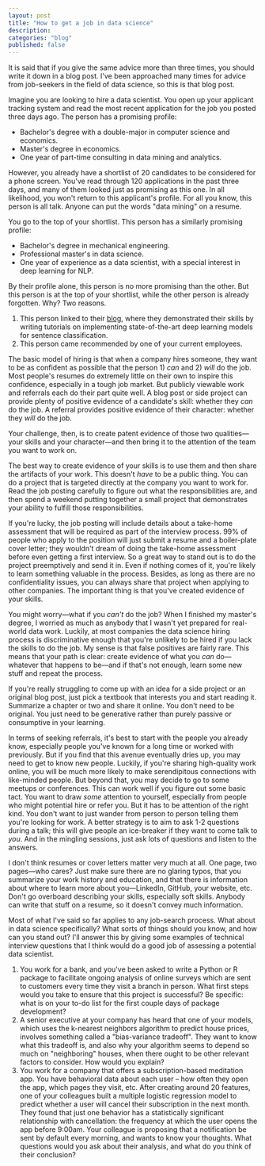 ```yaml
---
layout: post
title: "How to get a job in data science"
description: 
categories: "blog"
published: false
---
```


It is said that if you give the same advice more than three times, you should write it down in a blog post. I've been approached many times for advice from job-seekers in the field of data science, so this is that blog post.

Imagine you are looking to hire a data scientist. You open up your applicant tracking system and read the most recent application for the job you posted three days ago. The person has a promising profile:

- Bachelor's degree with a double-major in computer science and economics.
- Master's degree in economics.
- One year of part-time consulting in data mining and analytics.

However, you already have a shortlist of 20 candidates to be considered for a phone screen. You've read through 120 applications in the past three days, and many of them looked just as promising as this one. In all likelihood, you won't return to this applicant's profile. For all you know, this person is all talk. Anyone can put the words "data mining" on a resume.

You go to the top of your shortlist. This person has a similarly promising profile:

- Bachelor's degree in mechanical engineering.
- Professional master's in data science.
- One year of experience as a data scientist, with a special interest in deep learning for NLP.

By their profile alone, this person is no more promising than the other. But this person is at the top of your shortlist, while the other person is already forgotten. Why? Two reasons.

1. This person linked to their [blog](<https://opringle.github.io/>), where they demonstrated their skills by writing tutorials on implementing state-of-the-art deep learning models for sentence classification.
2. This person came recommended by one of your current employees.

The basic model of hiring is that when a company hires someone, they want to be as confident as possible that the person 1) *can* and 2) *will* do the job. Most people's resumes do extremely little on their own to inspire this confidence, especially in a tough job market. But publicly viewable work and referrals each do their part quite well. A blog post or side project can provide plenty of positive evidence of a candidate's skill: whether they *can* do the job. A referral provides positive evidence of their character: whether they *will* do the job.

Your challenge, then, is to create patent evidence of those two qualities—your skills and your character—and then bring it to the attention of the team you want to work on.

The best way to create evidence of your skills is to use them and then share the artifacts of your work. This doesn't *have* to be a public thing. You can do a project that is targeted directly at the company you want to work for. Read the job posting carefully to figure out what the responsibilities are, and then spend a weekend putting together a small project that demonstrates your ability to fulfill those responsibilities. 

If you're lucky, the job posting will include details about a take-home assessment that will be required as part of the interview process. 99% of people who apply to the position will just submit a resume and a boiler-plate cover letter; they wouldn't dream of doing the take-home assessment before even getting a first interview. So a great way to stand out is to do the project preemptively and send it in. Even if nothing comes of it, you're likely to learn something valuable in the process. Besides, as long as there are no confidentiality issues, you can always share that project when applying to other companies. The important thing is that you've created evidence of your skills.

You might worry—what if you *can't* do the job? When I finished my master's degree, I worried as much as anybody that I wasn't yet prepared for real-world data work. Luckily, at most companies the data science hiring process is discriminative enough that you're unlikely to be hired if you lack the skills to do the job. My sense is that false positives are fairly rare. This means that your path is clear: create evidence of what you *can* do—whatever that happens to be—and if that's not enough, learn some new stuff and repeat the process.

If you're really struggling to come up with an idea for a side project or an original blog post, just pick a textbook that interests you and start reading it. Summarize a chapter or two and share it online. You don't need to be original. You just need to be generative rather than purely passive or consumptive in your learning.

In terms of seeking referrals, it's best to start with the people you already know, especially people you've known for a long time or worked with previously. But if you find that this avenue eventually dries up, you may need to get to know new people. Luckily, if you're sharing high-quality work online, you will be much more likely to make serendipitous connections with like-minded people. But beyond that, you may decide to go to some meetups or conferences. This can work well if you figure out some basic tact. You want to draw *some* attention to yourself, especially from people who might potential hire or refer you. But it has to be attention of the right kind. You don't want to just wander from person to person telling them you're looking for work. A better strategy is to aim to ask 1-2 questions during a talk; this will give people an ice-breaker if they want to come talk to *you*. And in the mingling sessions, just ask lots of questions and listen to the answers.

I don't think resumes or cover letters matter very much at all. One page, two pages—who cares? Just make sure there are no glaring typos, that you summarize your work history and education, and that there is information about where to learn more about you—LinkedIn, GitHub, your website, etc. Don't go overboard describing your skills, especially soft skills. Anybody can write that stuff on a resume, so it doesn't convey much information.

Most of what I've said so far applies to any job-search process. What about in data science specifically? What sorts of things should you know, and how can you stand out? I'll answer this by giving some examples of technical interview questions that I think would do a good job of assessing a potential data scientist.

1. You work for a bank, and you've been asked to write a Python or R package to facilitate ongoing analysis of online surveys which are sent to customers every time they visit a branch in person. What first steps would you take to ensure that this project is successful? Be specific: what is on your to-do list for the first couple days of package development?
2. A senior executive at your company has heard that one of your models, which uses the k-nearest neighbors algorithm to predict house prices, involves something called a "bias-variance tradeoff". They want to know what this tradeoff is, and also why your algorithm seems to depend so much on "neighboring" houses, when there ought to be other relevant factors to consider. How would you explain?
3. You work for a company that offers a subscription-based meditation app. You have behavioral data about each user – how often they open the app, which pages they visit, etc. After creating around 20 features, one of your colleagues built a multiple logistic regression model to predict whether a user will cancel their subscription in the next month. They found that just one behavior has a statistically significant relationship with cancellation: the frequency at which the user opens the app before 9:00am. Your colleague is proposing that a notification be sent by default every morning, and wants to know your thoughts. What questions would you ask about their analysis, and what do you think of their conclusion?